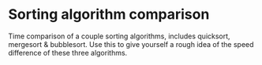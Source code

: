 # Sorting algorithm comparison
Time comparison of a couple sorting algorithms, includes quicksort, mergesort & bubblesort. Use this to give yourself a rough idea of the speed difference of these three algorithms.
